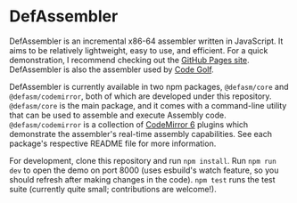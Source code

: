 # DefAssembler
DefAssembler is an incremental x86-64 assembler written in JavaScript. It aims to be relatively lightweight, easy to use, and efficient. For a quick demonstration, I recommend checking out the [GitHub Pages site](https://newdefectus.github.io/defAsm/). DefAssembler is also the assembler used by [Code Golf](https://code.golf/ng/fizz-buzz#assembly).

DefAssembler is currently available in two npm packages, `@defasm/core` and `@defasm/codemirror`, both of which are developed under this repository. `@defasm/core` is the main package, and it comes with a command-line utility that can be used to assemble and execute Assembly code. `@defasm/codemirror` is a collection of [CodeMirror 6](https://codemirror.net/6/) plugins which demonstrate the assembler's real-time assembly capabilities. See each package's respective README file for more information.

For development, clone this repository and run `npm install`. Run `npm run dev` to open the demo on port 8000 (uses esbuild's watch feature, so you should refresh after making changes in the code). `npm test` runs the test suite (currently quite small; contributions are welcome!).
